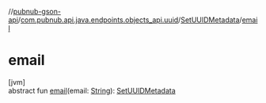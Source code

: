 //[pubnub-gson-api](../../../index.md)/[com.pubnub.api.java.endpoints.objects_api.uuid](../index.md)/[SetUUIDMetadata](index.md)/[email](email.md)

# email

[jvm]\
abstract fun [email](email.md)(email: [String](https://docs.oracle.com/javase/8/docs/api/java/lang/String.html)): [SetUUIDMetadata](index.md)

